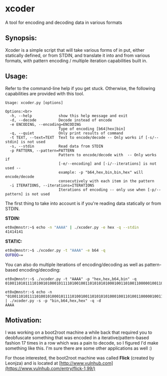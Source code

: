 # xcoder
A tool for encoding and decoding data in various formats

## Synopsis:

Xcoder is a simple script that will take various forms of in put, either statically defined, or from STDIN, and translate it into and from various formats, with pattern encoding / multiple iteration capabilities built in.

## Usage:

Refer to the command-line help if you get stuck.  Otherwise, the following capabilities are provided with this tool.

    Usage: xcoder.py [options]

    Options:<br>
      -h, --help            show this help message and exit
      -d, --decode          Decode instead of encode
      -e ENCODING, --encoding=ENCODING
                            Type of encoding [b64|hex|bin]
      -q, --quiet           Only print results of command
      -t TEXT, --text=TEXT  Text to encode/decode -- Only works if [-s/--stdin] is not used
      -s, --stdin           Read data from STDIN
      -p PATTERN, --pattern=PATTERN
                            Pattern to encode/decode with  -- Only works if
                            [-e/--encoding] and [-i/--iterations] is not used --
                            example: -p "b64,hex,bin,bin,hex" will encode/decode
                            consecutively with each item in the pattern
      -i ITERATIONS, --iterations=ITERATIONS
                            Iterations of encoding -- only use when [-p/--pattern] is not used
        
The first thing to take into account is if you're reading data statically or from STDIN.

**STDIN:**

```bash
et0x@mnstr:~$ echo -n "AAAA" | ./xcoder.py -e hex -q --stdin
41414141
```

**STATIC:**

```bash
et0x@mnstr:~$ ./xcoder.py -t "AAAA" -e b64 -q
QUFBQQ==
```

You can also do multiple iterations of encoding/decoding as well as pattern-based encoding/decoding:


    et0x@mnstr:~$ ./xcoder.py -t "AAAA" -p "hex,hex,b64,bin" -q    
    010011010111101001010001011110100100110101010100010011010011000001001101011110100100010101111010010011100100010001001101011110000100110101111010010100010111101001001101010100010011110100111101

    et0x@mnstr:~$ echo -n "010011010111101001010001011110100100110101010100010011010011000001001101011110100100010101111010010011100100010001001101011110000100110101111010010100010111101001001101010100010011110100111101" | ./xcoder.py -s -p "bin,b64,hex,hex" -q -d
    AAAA

## Motivation:

I was working on a boot2root machine a while back that required you to deobfuscate something that was encoded in a iterative/pattern-based fashion 17 times in a row which was a pain to decode, so I figured I'd make something like this.  I'm sure there are some other applications as well :)

For those interested, the boot2root machine was called **Flick** (created by Leonjza) and is located at [http://www.vulnhub.com](https://www.vulnhub.com/entry/flick-1,99/)

